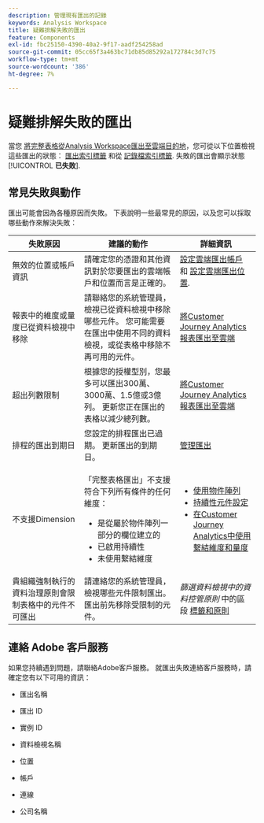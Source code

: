 ```yaml
---
description: 管理現有匯出的記錄
keywords: Analysis Workspace
title: 疑難排解失敗的匯出
feature: Components
exl-id: fbc25150-4390-40a2-9f17-aadf254258ad
source-git-commit: 05cc65f3a463bc71db85d85292a172784c3d7c75
workflow-type: tm+mt
source-wordcount: '386'
ht-degree: 7%

---
```


# 疑難排解失敗的匯出

當您 [將完整表格從Analysis Workspace匯出至雲端目的地](/help/analysis-workspace/export/export-cloud.md)，您可從以下位置檢視這些匯出的狀態： [匯出索引標籤](/help/components/exports/manage-exports.md) 和從 [記錄檔索引標籤](/help/components/exports/manage-export-logs.md). 失敗的匯出會顯示狀態 [!UICONTROL **已失敗**].

## 常見失敗與動作

匯出可能會因為各種原因而失敗。 下表說明一些最常見的原因，以及您可以採取哪些動作來解決失敗：

| 失敗原因 | 建議的動作 | 詳細資訊 |
|---------|----------|---------|
| 無效的位置或帳戶資訊 | 請確定您的憑證和其他資訊對於您要匯出的雲端帳戶和位置而言是正確的。 | [設定雲端匯出帳戶](/help/components/exports/cloud-export-accounts.md) 和 [設定雲端匯出位置](/help/components/exports/cloud-export-locations.md). |
| 報表中的維度或量度已從資料檢視中移除 | 請聯絡您的系統管理員，檢視已從資料檢視中移除哪些元件。 您可能需要在匯出中使用不同的資料檢視，或從表格中移除不再可用的元件。 | [將Customer Journey Analytics報表匯出至雲端](/help/analysis-workspace/export/export-cloud.md) |
| 超出列數限制 | 根據您的授權型別，您最多可以匯出300萬、3000萬、1.5億或3億列。 更新您正在匯出的表格以減少總列數。 | [將Customer Journey Analytics報表匯出至雲端](/help/analysis-workspace/export/export-cloud.md) |
| 排程的匯出到期日 | 您設定的排程匯出已過期。 更新匯出的到期日。 | [管理匯出](/help/components/exports/manage-exports.md) |
| 不支援Dimension | <p>「完整表格匯出」不支援符合下列所有條件的任何維度：</p> <ul><li>是從屬於物件陣列一部分的欄位建立的</li><li>已啟用持續性<li>未使用繫結維度</li> | <ul><li>[使用物件陣列](/help/use-cases/object-arrays.md)</li><li>[持續性元件設定](/help/data-views/component-settings/persistence.md)<li>[在Customer Journey Analytics中使用繫結維度和量度](/help/use-cases/data-views/binding-dimensions-metrics.md)</li> |
| 貴組織強制執行的資料治理原則會限制表格中的元件不可匯出 | 請連絡您的系統管理員，檢視哪些元件限制匯出。 匯出前先移除受限制的元件。 | *篩選資料檢視中的資料控管原則* 中的區段 [標籤和原則](/help/data-views/data-governance.md) |

## 連絡 Adobe 客戶服務

如果您持續遇到問題，請聯絡Adobe客戶服務。 就匯出失敗連絡客戶服務時，請確定您有以下可用的資訊：

* 匯出名稱

* 匯出 ID

* 實例 ID

* 資料檢視名稱

* 位置

* 帳戶

* 連線

* 公司名稱
